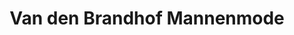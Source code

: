---
address: Singel 1 - 5
title: Van den Brandhof Mannenmode
city: Nijkerk
zip: 3861 AD
country: Netherlands
lat: 52.223692
lng: 5.48565
phone: 033 2453138
email: info@brandhofmannenmode.nl
url: 
---
